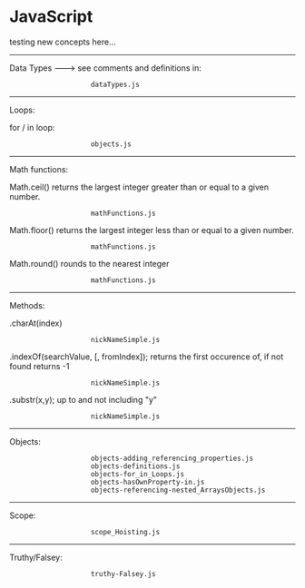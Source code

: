 # JavaScript
testing new concepts here...

-----------------

Data Types ---> see comments and definitions in: 

                        dataTypes.js

-----------------

Loops:

for / in  loop:   

                        objects.js

----------------

Math functions:

Math.ceil() returns the largest integer greater than or equal to a given number.

                        mathFunctions.js

Math.floor() returns the largest integer less than or equal to a given number.

                        mathFunctions.js

Math.round() rounds to the nearest integer

                        mathFunctions.js

-----------------

Methods:

.charAt(index)

                        nickNameSimple.js

.indexOf(searchValue, [, fromIndex]);  returns the first occurence of, if not found returns -1

                        nickNameSimple.js

.substr(x,y);  up to and not including "y"

                        nickNameSimple.js

-----------------

Objects:

                        objects-adding_referencing_properties.js
                        objects-definitions.js
                        objects-for_in_Loops.js
                        objects-hasOwnProperty-in.js
                        objects-referencing-nested_ArraysObjects.js

-----------------

Scope:

                        scope_Hoisting.js

-----------------

Truthy/Falsey:

                        truthy-Falsey.js




